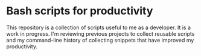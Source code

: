 # Bash scripts for productivity

This repository is a collection of scripts useful to me as a developer. It is a work in progress. I'm reviewing previous projects to collect reusable scripts and my command-line history of collecting snippets that have improved my productivity.
